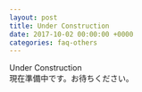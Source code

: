```yaml
---
layout: post
title: Under Construction
date: 2017-10-02 00:00:00 +0000
categories: faq-others
---
```

Under Construction<br>
現在準備中です。お待ちください。
